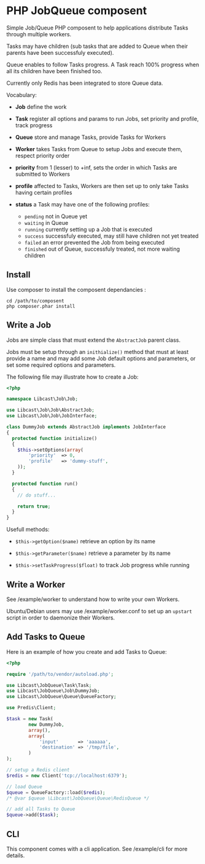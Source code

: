 PHP JobQueue composent
======================

Simple Job/Queue PHP composent to help applications distribute Tasks through 
multiple workers.

Tasks may have children (sub tasks that are added to Queue when their parents 
have been successfuly executed).

Queue enables to follow Tasks progress. A Task reach 100% progress when all its 
children have been finished too.

Currently only Redis has been integrated to store Queue data.

Vocabulary:

  * **Job** define the work

  * **Task** register all options and params to run Jobs, set priority and 
    profile, track progress

  * **Queue** store and manage Tasks, provide Tasks for Workers

  * **Worker** takes Tasks from Queue to setup Jobs and execute them, respect 
    priority order

  * **priority** from 1 (lesser) to +inf, sets the order in which Tasks are 
    submitted to Workers

  * **profile** affected to Tasks, Workers are then set up to only take Tasks 
    having certain profiles

  * **status** a Task may have one of the following profiles: 
    - `pending`  not in Queue yet
    - `waiting`  in Queue
    - `running`  currently setting up a Job that is executed
    - `success`  successfuly executed, may still have children not yet treated
    - `failed`   an error prevented the Job from being executed
    - `finished` out of Queue, successfuly treated, not more waiting children

Install
-------

Use composer to install the composent dependancies :

	cd /path/to/composent
	php composer.phar install


Write a Job
-----------

Jobs are simple class that must extend the `AbstractJob` parent class.

Jobs must be setup through an `inithialize()` method that must at least provide 
a name and may add some Job default options and parameters, or set some required 
options and parameters.

The following file may illustrate how to create a Job:

```php
<?php

namespace Libcast\Job\Job;

use Libcast\Job\Job\AbstractJob;
use Libcast\Job\Job\JobInterface;

class DummyJob extends AbstractJob implements JobInterface
{
  protected function initialize()
  {	
    $this->setOptions(array(
        'priority'  => 0,
        'profile'   => 'dummy-stuff',
    ));
  }

  protected function run()
  {
    // do stuff...

    return true;
  }
}
```

Usefull methods:

  * `$this->getOption($name)`        retrieve an option by its name

  * `$this->getParameter($name)`     retrieve a parameter by its name

  * `$this->setTaskProgress($float)` to track Job progress while running


Write a Worker
--------------

See /example/worker to understand how to write your own Workers.

Ubuntu/Debian users may use /example/worker.conf to set up an `upstart` script 
in order to daemonize their Workers.


Add Tasks to Queue
------------------

Here is an example of how you create and add Tasks to Queue:

```php
<?php

require '/path/to/vendor/autoload.php';

use Libcast\JobQueue\Task\Task;
use Libcast\JobQueue\Job\DummyJob;
use Libcast\JobQueue\Queue\QueueFactory;

use Predis\Client;

$task = new Task(
        new DummyJob,
        array(),
        array(
            'input'       => 'aaaaaa',
            'destination' => '/tmp/file',
        )
);

// setup a Redis client
$redis = new Client('tcp://localhost:6379');

// load Queue
$queue = QueueFactory::load($redis); 
/* @var $queue \Libcast\JobQueue\Queue\RedisQueue */

// add all Tasks to Queue
$queue->add($task);
```


CLI
---

This component comes with a cli application.
See /example/cli for more details.